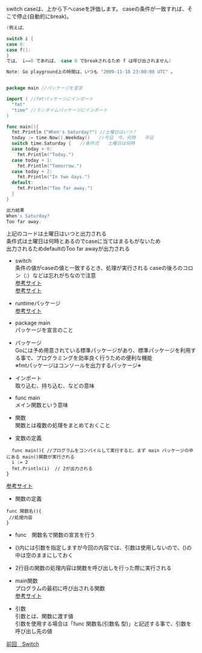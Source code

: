 switch caseは、上から下へcaseを評価します。 caseの条件が一致すれば、そこで停止(自動的にbreak)。

```go
(例えば、

switch i {
case 0:
case f():
}
では、 i==0 であれば、 case 0 でbreakされるため f は呼び出されません)

Note: Go playground上の時間は、いつも "2009-11-10 23:00:00 UTC" 。
```

```go

package main //パッケージを宣言

import ( //fmtパッケージにインポート 
  "fmt" 
  "time" //ランタイムパッケージにインポート
)

func main(){
  fmt.Println（"When's Saturday?") //土曜日はいつ？
  today := time.Now().Weekday()　　//今日　今、何時　　平日
  switch time.Saturday {　　//条件式　　土曜日は何時 
  case today + 0:
    fmt.Println("Today.")
  case today + 1:
    fmt.Println("Tomorrow.")
  case today + 2:
    fmt.Println("In two days.")
  default:
    fmt.Println("Too far away.")
  }
}

出力結果
When's Saturday?　　
Too far away.

```

上記のコードは土曜日はいつと出力される<br>
条件式は土曜日は何時とあるのでcaseに当てはまるもがないため<br>
出力されるためdefaultのToo far awayが出力される<br>

- switch<br>
条件の値がcaseの値と一致するとき、処理が実行される
caseの後ろのコロン（:）などは忘れがちなので注意<br>
<a href="https://y-hiroyuki.xyz/go/conditional-branch/switch">参考サイト</a><br>
<a href="https://golang.keicode.com/basics/go-statement-switch.php">参考サイト</a><br>

- runtimeパッケージ<br>
<a href="https://wa3.i-3-i.info/word13467.html">参考サイト</a><br>

- package main<br>
 パッケージを宣言のこと<br>
 
- パッケージ<br>
 Goには予め用意されている標準パッケージがあり、標準パッケージを利用する事で、プログラミングを効率良く行うための便利な機能<br>
 ※fmtパッケージはコンソールを出力するパッケージ※<br>
  
- インポート　<br>
取り込む、持ち込む、などの意味<br>
 
- func main<br>
 メイン関数という意味<br>
    
- 関数<br>
関数とは複数の処理をまとめておくこと<br>

- 変数の定義
```
  func main(){ //プログラムをコンパイルして実行すると、まず main パッケージの中にある main()関数が実行される
  i := 2
  fmt.Println(i)  // 2が出力される
}
```
<a href="https://y-hiroyuki.xyz/go/variable/what-is-variable">参考サイト</a>


- 関数の定義
```
func 関数名(){
 //処理内容
}
```
- func　関数名で関数の宣言を行う<br>
- ()内には引数を指定しますが今回の内容では、引数は使用しないので、()の中は空のままにしておく<br>
- 2行目の関数の処理内容は関数を呼び出しを行った際に実行される<br>

- main関数<br>
プログラムの最初に呼び出される関数<br>
<a href="https://zenn.dev/kubo_programmer/articles/990891ff3a43c5">参考サイト</a>

- 引数<br>
引数とは、関数に渡す値<br>
引数を使用する場合は「func 関数名(引数名 型)」と記述する事で、引数を呼び出し先の値<br>

<a href="https://github.com/morimotoyuuki111/Go3/blob/main/Switch.md">前回　Switch</a>
